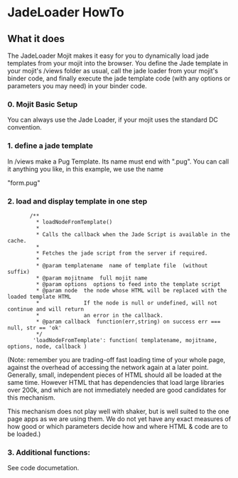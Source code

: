 # JadeLoader HowTo


## What it does

The JadeLoader Mojit makes it easy for you to dynamically load jade templates from
your mojit into the browser. You define the Jade template in your mojit's /views folder
as usual, call the jade loader from your mojit's binder code, and finally execute
the jade template code (with any options or parameters you may need) in your binder code.


### 0. Mojit Basic Setup

You can always use the Jade Loader, if your mojit uses the standard DC convention.


### 1. define a jade template

In /views make a Pug Template. Its name must end with ".pug".
You can call it anything you like, in this example, we use the name

   "form.pug"


### 2. load and display template in one step

           /**
             * loadNodeFromTemplate()
             *
             * Calls the callback when the Jade Script is available in the cache.
             *
             * Fetches the jade script from the server if required.
             *
             * @param templatename  name of template file  (without suffix)
             * @param mojitname  full mojit name
             * @param options  options to feed into the template script
             * @param node  the node whose HTML will be replaced with the loaded template HTML
             *              If the node is null or undefined, will not continue and will return
             *              an error in the callback.
             * @param callback  function(err,string) on success err === null, str == 'ok'
             */
            'loadNodeFromTemplate': function( templatename, mojitname, options, node, callback )


(Note: remember you are trading-off fast loading time of your whole page, against
the overhead of accessing the network again at a later point. Generally, small,
independent pieces of HTML should all be loaded at the same time. However HTML
that has dependencies that load large libraries over 200k, and which are not immediately
needed are good candidates for this mechanism.

This mechanism does not play well with shaker, but is well suited to the one page apps
as we are using them. We do not yet have any exact measures of how good or which
parameters decide how and where HTML & code are to be loaded.)


### 3. Additional functions:

See code documetation.
